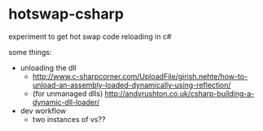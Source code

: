 # hotswap-csharp
experiment to get hot swap code reloading in c#

some things:

- unloading the dll
  - http://www.c-sharpcorner.com/UploadFile/girish.nehte/how-to-unload-an-assembly-loaded-dynamically-using-reflection/
  - (for unmanaged dlls) http://andyrushton.co.uk/csharp-building-a-dynamic-dll-loader/
- dev workflow
  - two instances of vs??
